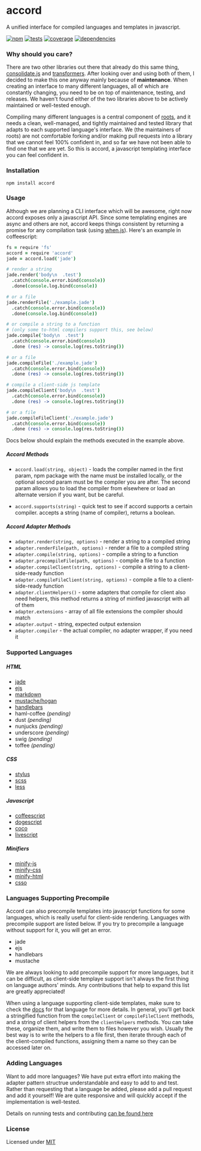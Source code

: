 accord
======

A unified interface for compiled languages and templates in javascript.

[![npm](https://badge.fury.io/js/accord.png)](http://badge.fury.io/js/accord)
[![tests](https://travis-ci.org/jenius/accord.png?branch=master)](https://travis-ci.org/jenius/accord)
[![coverage](https://coveralls.io/repos/jenius/accord/badge.png?branch=master)](https://coveralls.io/r/jenius/accord?branch=master)
[![dependencies](https://david-dm.org/jenius/accord.png)](https://david-dm.org/jenius/accord)

### Why should you care?

There are two other libraries out there that already do this same thing, [consolidate.js](https://github.com/visionmedia/consolidate.js) and [transformers](https://github.com/ForbesLindesay/transformers). After looking over and using both of them, I decided to make this one anyway mainly because of **maintenance**. When creating an interface to many different languages, all of which are constantly changing, you need to be on top of maintenance, testing, and releases. We haven't found either of the two libraries above to be actively maintained or well-tested enough.

Compiling many different languages is a central component of [roots](http://roots.cx), and it needs a clean, well-managed, and tightly maintained and tested library that adapts to each supported language's interface. We (the maintainers of roots) are not comfortable forking and/or making pull requests into a library that we cannot feel 100% confident in, and so far we have not been able to find one that we are yet. So this is accord, a javascript templating interface you can feel confident in.

### Installation

`npm install accord`

### Usage

Although we are planning a CLI interface which will be awesome, right now accord exposes only a javascript API. Since some templating engines are async and others are not, accord keeps things consistent by returning a promise for any compilation task (using [when.js](https://github.com/cujojs/when)). Here's an example in coffeescript:

```coffee
fs = require 'fs'
accord = require 'accord'
jade = accord.load('jade')

# render a string
jade.render('body\n  .test')
  .catch(console.error.bind(console))
  .done(console.log.bind(console))

# or a file
jade.renderFile('./example.jade')
  .catch(console.error.bind(console))
  .done(console.log.bind(console))

# or compile a string to a function
# (only some to-html compilers support this, see below)
jade.compile('body\n  .test')
  .catch(console.error.bind(console))
  .done (res) -> console.log(res.toString())

# or a file
jade.compileFile('./example.jade')
  .catch(console.error.bind(console))
  .done (res) -> console.log(res.toString())

# compile a client-side js template
jade.compileClient('body\n  .test')
  .catch(console.error.bind(console))
  .done (res) -> console.log(res.toString())

# or a file
jade.compileFileClient('./example.jade')
  .catch(console.error.bind(console))
  .done (res) -> console.log(res.toString())

```

Docs below should explain the methods executed in the example above.

##### Accord Methods

- `accord.load(string, object)` - loads the compiler named in the first param, npm package with the name must be installed locally, or the optional second param must be the compiler you are after. The second param allows you to load the compiler from elsewhere or load an alternate version if you want, but be careful.

- `accord.supports(string)` - quick test to see if accord supports a certain compiler. accepts a string (name of compiler), returns a boolean.

##### Accord Adapter Methods

- `adapter.render(string, options)` - render a string to a compiled string
- `adapter.renderFile(path, options)` - render a file to a compiled string
- `adapter.compile(string, options)` - compile a string to a function
- `adapter.precompileFile(path, options)` - compile a file to a function
- `adapter.compileClient(string, options)` - compile a string to a client-side-ready function
- `adapter.compileFileClient(string, options)` - compile a file to a client-side-ready function
- `adapter.clientHelpers()` - some adapters that compile for client also need helpers, this method returns a string of minfied javascript with all of them
- `adapter.extensions` - array of all file extensions the compiler should match
- `adapter.output` - string, expected output extension
- `adapter.compiler` - the actual compiler, no adapter wrapper, if you need it

### Supported Languages

##### HTML
- [jade](http://jade-lang.com/)
- [ejs](https://github.com/visionmedia/ejs)
- [markdown](https://github.com/chjj/marked)
- [mustache/hogan](https://github.com/twitter/hogan.js)
- [handlebars](https://github.com/wycats/handlebars.js)
- haml-coffee _(pending)_
- dust _(pending)_
- nunjucks _(pending)_
- underscore _(pending)_
- swig _(pending)_
- toffee _(pending)_

##### CSS
- [stylus](http://learnboost.github.io/stylus/)
- [scss](https://github.com/andrew/node-sass)
- [less](https://github.com/less/less.js/)

##### Javascript
- [coffeescript](http://coffeescript.org/)
- [dogescript](https://github.com/remixz/dogescript)
- [coco](https://github.com/satyr/coco)
- [livescript](https://github.com/gkz/LiveScript)

##### Minifiers
- [minify-js](https://github.com/mishoo/UglifyJS2)
- [minify-css](https://github.com/GoalSmashers/clean-css)
- [minify-html](https://github.com/kangax/html-minifier)
- [csso](https://github.com/css/csso)

### Languages Supporting Precompile

Accord can also precompile templates into javascript functions for some languages, which is really useful for client-side rendering. Languages with precompile support are listed below. If you try to precompile a language without support for it, you will get an error.

- jade
- ejs
- handlebars
- mustache

We are always looking to add precompile support for more languages, but it can be difficult, as client-side templaye support isn't always the first thing on language authors' minds. Any contributions that help to expand this list are greatly appreciated!

When using a language supporting client-side templates, make sure to check the [docs](docs) for that language for more details. In general, you'll get back a stringified function from the `compileClient` or `compileFileClient` methods, and a string of client helpers from the `clientHelpers` methods. You can take these, organize them, and write them to files however you wish. Usually the best way is to write the helpers to a file first, then iterate through each of the client-compiled functions, assigning them a name so they can be accessed later on.

### Adding Languages

Want to add more languages? We have put extra effort into making the adapter pattern structrue understandable and easy to add to and test. Rather than requesting that a language be added, please add a pull request and add it yourself! We are quite responsive and will quickly accept if the implementation is well-tested.

Details on running tests and contributing [can be found here](contributing.md)

### License

Licensed under [MIT](license.md)
